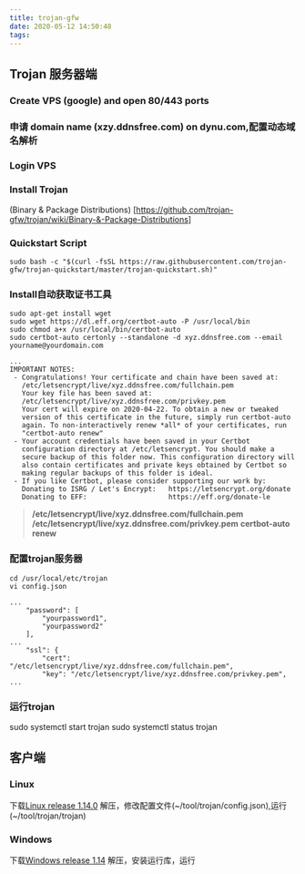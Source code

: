```yaml
---
title: trojan-gfw
date: 2020-05-12 14:50:48
tags:
---
```


## Trojan 服务器端

### Create VPS (google) and open 80/443 ports

### 申请 domain name (xzy.ddnsfree.com) on dynu.com,配置动态域名解析

### Login VPS

### Install Trojan

 (Binary & Package Distributions) [https://github.com/trojan-gfw/trojan/wiki/Binary-&-Package-Distributions]

### Quickstart Script

```console
sudo bash -c "$(curl -fsSL https://raw.githubusercontent.com/trojan-gfw/trojan-quickstart/master/trojan-quickstart.sh)"
```

### Install自动获取证书工具

```console
sudo apt-get install wget
sudo wget https://dl.eff.org/certbot-auto -P /usr/local/bin
sudo chmod a+x /usr/local/bin/certbot-auto
sudo certbot-auto certonly --standalone -d xyz.ddnsfree.com --email yourname@yourdomain.com
```

```text
...
IMPORTANT NOTES:
 - Congratulations! Your certificate and chain have been saved at:
   /etc/letsencrypt/live/xyz.ddnsfree.com/fullchain.pem
   Your key file has been saved at:
   /etc/letsencrypt/live/xyz.ddnsfree.com/privkey.pem
   Your cert will expire on 2020-04-22. To obtain a new or tweaked
   version of this certificate in the future, simply run certbot-auto
   again. To non-interactively renew *all* of your certificates, run
   "certbot-auto renew"
 - Your account credentials have been saved in your Certbot
   configuration directory at /etc/letsencrypt. You should make a
   secure backup of this folder now. This configuration directory will
   also contain certificates and private keys obtained by Certbot so
   making regular backups of this folder is ideal.
 - If you like Certbot, please consider supporting our work by:
   Donating to ISRG / Let's Encrypt:   https://letsencrypt.org/donate
   Donating to EFF:                    https://eff.org/donate-le
```

> **/etc/letsencrypt/live/xyz.ddnsfree.com/fullchain.pem**
> **/etc/letsencrypt/live/xyz.ddnsfree.com/privkey.pem**
> **certbot-auto renew**

### 配置trojan服务器

```console
cd /usr/local/etc/trojan
vi config.json

...
    "password": [
        "yourpassword1",
        "yourpassword2"
    ],
...
    "ssl": {
        "cert": "/etc/letsencrypt/live/xyz.ddnsfree.com/fullchain.pem",
        "key": "/etc/letsencrypt/live/xyz.ddnsfree.com/privkey.pem",
...
```

### 运行trojan

sudo systemctl start trojan
sudo systemctl status trojan

## 客户端

### Linux

下载[Linux release 1.14.0](https://github.com/trojan-gfw/trojan/releases/tag/v1.14.0)
解压，修改配置文件(~/tool/trojan/config.json),运行(~/tool/trojan/trojan)

### Windows

下载[Windows release 1.14](https://github.com/trojan-gfw/trojan/releases/tag/v1.14.0)
解压，安装运行库，运行
